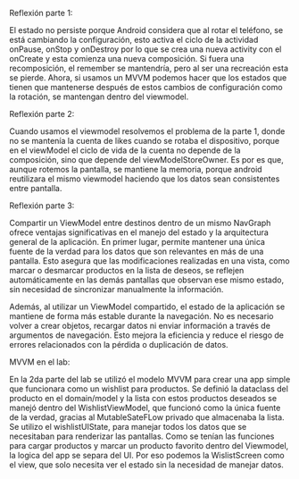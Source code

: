 Reflexión parte 1:

El estado no persiste porque Android considera que al rotar el teléfono, se está cambiando la configuración, esto activa el ciclo de la actividad onPause, onStop y onDestroy por lo que se crea una nueva activity con el onCreate y esta comienza una nueva composición. Si fuera una recomposición, el remember se mantendría, pero al ser una recreación esta se pierde. Ahora, si usamos un MVVM podemos hacer que los estados que tienen que mantenerse después de estos cambios de configuración como la rotación, se mantengan dentro del viewmodel.

Reflexión parte 2:

Cuando usamos el viewmodel resolvemos el problema de la parte 1, donde no se mantenía la cuenta de likes cuando se rotaba el dispositivo, porque en el viewModel el ciclo de vida de la cuenta no depende de la composición, sino que depende del viewModelStoreOwner. Es por es que, aunque rotemos la pantalla, se mantiene la memoria, porque android reutilizara el mismo viewmodel haciendo que los datos sean consistentes entre pantalla.

Reflexión parte 3:

Compartir un ViewModel entre destinos dentro de un mismo NavGraph ofrece ventajas significativas en el manejo del estado y la arquitectura general de la aplicación. En primer lugar, permite mantener una única fuente de la verdad para los datos que son relevantes en más de una pantalla. Esto asegura que las modificaciones realizadas en una vista, como marcar o desmarcar productos en la lista de deseos, se reflejen automáticamente en las demás pantallas que observan ese mismo estado, sin necesidad de sincronizar manualmente la información.

Además, al utilizar un ViewModel compartido, el estado de la aplicación se mantiene de forma más estable durante la navegación. No es necesario volver a crear objetos, recargar datos ni enviar información a través de argumentos de navegación. Esto mejora la eficiencia y reduce el riesgo de errores relacionados con la pérdida o duplicación de datos.

MVVM en el lab:

En la 2da parte del lab se utilizó el modelo MVVM para crear una app simple que funcionara como un wishlist para productos. Se definió la dataclass del producto en el domain/model y la lista con estos productos deseados se manejó dentro del WishlistViewModel, que funcionó como la única fuente de la verdad, gracias al MutableSateFLow privado que almacenaba la lista. Se utilizo el wishlistUIState, para manejar todos los datos que se necesitaban para renderizar las pantallas. Como se tenían las funciones para cargar productos y marcar un producto favorito dentro del Viewmodel, la logica del app se separa del UI. Por eso podemos la WislistScreen como el view, que solo necesita ver el estado sin la necesidad de manejar datos.

